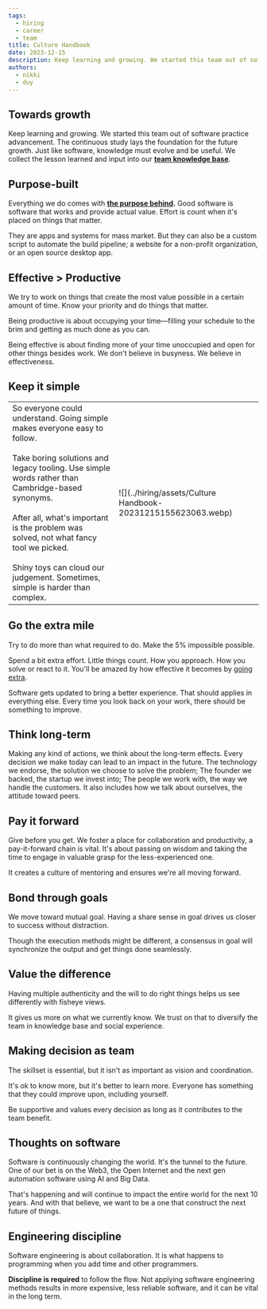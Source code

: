 ```yaml
---
tags:
  - hiring
  - career
  - team
title: Culture Handbook
date: 2023-12-15
description: Keep learning and growing. We started this team out of software practice advancement.
authors:
  - nikki
  - duy
---
```


## Towards growth
Keep learning and growing. We started this team out of software practice advancement. The continuous study lays the foundation for the future growth. Just like software, knowledge must evolve and be useful. We collect the lesson learned and input into our [**team knowledge base**](https://github.com/dwarvesf/brain).

## Purpose-built
Everything we do comes with **[the purpose behind](https://github.com/dwarvesf/handbook/blob/master/purpose.md).** Good software is software that works and provide actual value. Effort is count when it's placed on things that matter.

They are apps and systems for mass market. But they can also be a custom script to automate the build pipeline; a website for a non-profit organization, or an open source desktop app.

## Effective > Productive
We try to work on things that create the most value possible in a certain amount of time. Know your priority and do things that matter.

Being productive is about occupying your time—filling your schedule to the brim and getting as much done as you can.

Being effective is about finding more of your time unoccupied and open for other things besides work. We don't believe in busyness. We believe in effectiveness.

## Keep it simple
|                                                                                                                                                                                                                                                                                                                                                                     |                                                   |
| ------------------------------------------------------------------------------------------------------------------------------------------------------------------------------------------------------------------------------------------------------------------------------------------------------------------------------------------------------------------- | ------------------------------------------------- |
| So everyone could understand. Going simple makes everyone easy to follow.<br><br>Take boring solutions and legacy tooling. Use simple words rather than Cambridge-based synonyms.<br><br>After all, what's important is the problem was solved, not what fancy tool we picked.<br><br>Shiny toys can cloud our judgement. Sometimes, simple is harder than complex. | ![](../hiring/assets/Culture Handbook-20231215155623063.webp) |

## Go the extra mile
Try to do more than what required to do. Make the 5% impossible possible.

Spend a bit extra effort. Little things count. How you approach. How you solve or react to it. You'll be amazed by how effective it becomes by [going extra](https://memo.d.foundation/Go-the-extra-mile-4f4051d924444c62bb309cc4864b40df).

Software gets updated to bring a better experience. That should applies in everything else. Every time you look back on your work, there should be something to improve.

## Think long-term
Making any kind of actions, we think about the long-term effects. Every decision we make today can lead to an impact in the future. The technology we endorse, the solution we choose to solve the problem; The founder we backed, the startup we invest into; The people we work with, the way we handle the customers. It also includes how we talk about ourselves, the attitude toward peers.

## Pay it forward
Give before you get. We foster a place for collaboration and productivity, a pay-it-forward chain is vital. It's about passing on wisdom and taking the time to engage in valuable grasp for the less-experienced one.

It creates a culture of mentoring and ensures we're all moving forward.

## Bond through goals
We move toward mutual goal. Having a share sense in goal drives us closer to success without distraction.

Though the execution methods might be different, a consensus in goal will synchronize the output and get things done seamlessly.

## Value the difference
Having multiple authenticity and the will to do right things helps us see differently with fisheye views.

It gives us more on what we currently know. We trust on that to diversify the team in knowledge base and social experience.

## Making decision as team
The skillset is essential, but it isn't as important as vision and coordination.

It's ok to know more, but it's better to learn more. Everyone has something that they could improve upon, including yourself.

Be supportive and values every decision as long as it contributes to the team benefit.

## Thoughts on software
Software is continuously changing the world. It's the tunnel to the future. One of our bet is on the Web3, the Open Internet and the next gen automation software using AI and Big Data.

That's happening and will continue to impact the entire world for the next 10 years. And with that believe, we want to be a one that construct the next future of things.

## Engineering discipline
Software engineering is about collaboration. It is what happens to programming when you add time and other programmers.

**Discipline is required** to follow the flow. Not applying software engineering methods results in more expensive, less reliable software, and it can be vital in the long term.
